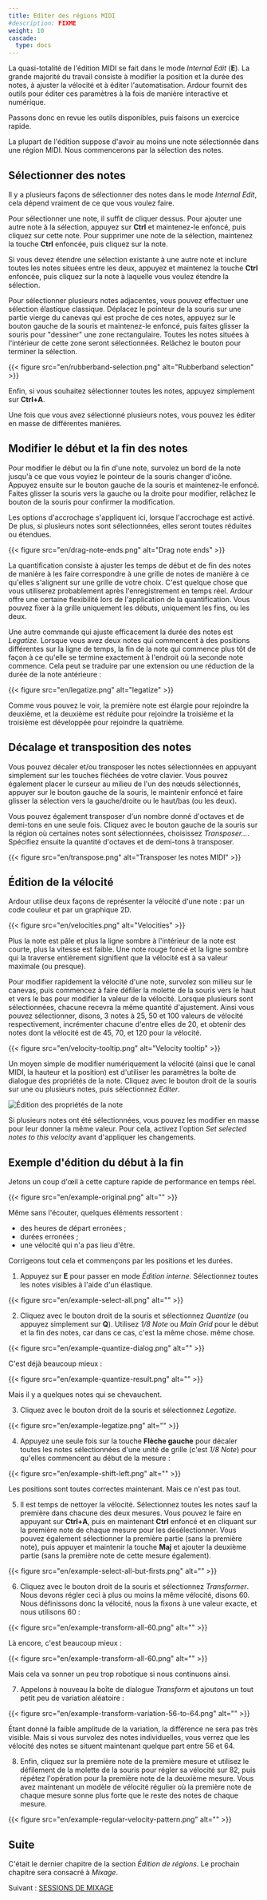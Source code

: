 ```yaml
---
title: Editer des régions MIDI
#description: FIXME
weight: 10
cascade:
  type: docs
---
```


La quasi-totalité de l'édition MIDI se fait dans le mode _Internal Edit_ (**E**).
La grande majorité du travail consiste à modifier la position et la durée des notes, à ajuster la vélocité et à éditer l'automatisation. Ardour fournit des outils pour éditer ces paramètres à la fois de manière interactive et numérique.

Passons donc en revue les outils disponibles, puis faisons un exercice rapide.

La plupart de l'édition suppose d'avoir au moins une note sélectionnée dans une région MIDI.
Nous commencerons par la sélection des notes.

## Sélectionner des notes

Il y a plusieurs façons de sélectionner des notes dans le mode _Internal Edit_, cela dépend vraiment de ce que vous voulez faire.

Pour sélectionner une note, il suffit de cliquer dessus. Pour ajouter une autre note à la sélection, appuyez sur **Ctrl** et maintenez-le enfoncé, puis cliquez sur cette note. Pour supprimer une note de la sélection, maintenez la touche **Ctrl** enfoncée, puis cliquez sur la note.

Si vous devez étendre une sélection existante à une autre note et inclure toutes les notes situées entre les deux, appuyez et maintenez la touche **Ctrl** enfoncée, puis cliquez sur la note à laquelle vous voulez étendre la sélection.

Pour sélectionner plusieurs notes adjacentes, vous pouvez effectuer une sélection élastique classique. Déplacez le pointeur de la souris sur une partie vierge du canevas qui est proche de ces notes, appuyez sur le bouton gauche de la souris et maintenez-le enfoncé, puis faites glisser la souris pour "dessiner" une zone rectangulaire. Toutes les notes situées à l'intérieur de cette zone seront sélectionnées. Relâchez le bouton pour terminer la sélection.

{{< figure src="en/rubberband-selection.png" alt="Rubberband selection" >}}

Enfin, si vous souhaitez sélectionner toutes les notes, appuyez simplement sur **Ctrl+A**.

Une fois que vous avez sélectionné plusieurs notes, vous pouvez les éditer en masse de différentes manières.

## Modifier le début et la fin des notes

Pour modifier le début ou la fin d'une note, survolez un bord de la note jusqu'à ce que vous voyiez le pointeur de la souris changer d'icône. Appuyez ensuite sur le bouton gauche de la souris et maintenez-le enfoncé. Faites glisser la souris vers la gauche ou la droite pour modifier, relâchez le bouton de la souris pour confirmer la modification.

Les options d'accrochage s'appliquent ici, lorsque l'accrochage est activé. De plus, si plusieurs notes sont sélectionnées, elles seront toutes réduites ou étendues.

{{< figure src="en/drag-note-ends.png" alt="Drag note ends" >}}

La quantification consiste à ajuster les temps de début et de fin des notes de manière à les faire correspondre à une grille de notes de manière à ce qu'elles s'alignent sur une grille de votre choix. C'est quelque chose que vous utiliserez probablement après l'enregistrement en temps réel. Ardour offre une certaine flexibilité lors de l'application de la quantification. Vous pouvez fixer à la grille uniquement les débuts, uniquement les fins, ou les deux.

Une autre commande qui ajuste efficacement la durée des notes est _Legatize_.
Lorsque vous avez deux notes qui commencent à des positions différentes sur la ligne de temps, la fin de la note qui commence plus tôt de façon à ce qu'elle se termine exactement à l'endroit où la seconde note commence. Cela peut se traduire par une extension ou une réduction de la durée de la note antérieure :

{{< figure src="en/legatize.png" alt="legatize" >}}

Comme vous pouvez le voir, la première note est élargie pour rejoindre la deuxième, et la deuxième est réduite pour rejoindre la troisième et la troisième est développée pour rejoindre la quatrième.

## Décalage et transposition des notes

Vous pouvez décaler et/ou transposer les notes sélectionnées en appuyant simplement sur les touches fléchées de votre clavier.
Vous pouvez également placer le curseur au milieu de l'un des nœuds sélectionnés, appuyer sur le bouton gauche de la souris, le maintenir enfoncé et faire glisser la sélection vers la gauche/droite ou le haut/bas (ou les deux).

Vous pouvez également transposer d'un nombre donné d'octaves et de demi-tons en une seule fois.
Cliquez avec le bouton gauche de la souris sur la région où certaines notes sont sélectionnées, choisissez _Transposer..._. Spécifiez ensuite la quantité d'octaves et de demi-tons à transposer.

{{< figure src="en/transpose.png" alt="Transposer les notes MIDI" >}}

## Édition de la vélocité

Ardour utilise deux façons de représenter la vélocité d'une note : par un code couleur et par un graphique 2D.

{{< figure src="en/velocities.png" alt="Velocities" >}}

Plus la note est pâle et plus la ligne sombre à l'intérieur de la note est courte, plus la vitesse est faible. Une note rouge foncé et la ligne sombre qui la traverse entièrement signifient que la vélocité est à sa valeur maximale (ou presque).

Pour modifier rapidement la vélocité d'une note, survolez son milieu sur le canevas, puis commencez à faire défiler la molette de la souris vers le haut et vers le bas pour modifier la valeur de la vélocité. Lorsque plusieurs sont sélectionnées, chacune recevra la même quantité d'ajustement. Ainsi vous pouvez sélectionner, disons, 3 notes à 25, 50 et 100 valeurs de vélocité respectivement, incrémenter chacune d'entre elles de 20, et obtenir des notes dont la vélocité est de 45, 70, et 120 pour la vélocité.

{{< figure src="en/velocity-tooltip.png" alt="Velocity tooltip" >}}

Un moyen simple de modifier numériquement la vélocité (ainsi que le canal MIDI, la hauteur et la position) est d'utiliser les paramètres la boîte de dialogue des propriétés de la note. Cliquez avec le bouton droit de la souris sur une ou plusieurs notes, puis sélectionnez _Editer_.

![Édition des propriétés de la note](en/note-properties.png?width=45vw)

Si plusieurs notes ont été sélectionnées, vous pouvez les modifier en masse pour leur donner la même valeur. Pour cela, activez l'option _Set selected notes to this velocity_ avant d'appliquer les changements.

## Exemple d'édition du début à la fin

Jetons un coup d'œil à cette capture rapide de performance en temps réel.

{{< figure src="en/example-original.png" alt="" >}}

Même sans l'écouter, quelques éléments ressortent :

- des heures de départ erronées ;
- durées erronées ;
- une vélocité qui n'a pas lieu d'être.

Corrigeons tout cela et commençons par les positions et les durées.

1. Appuyez sur **E** pour passer en mode _Édition interne_.
Sélectionnez toutes les notes visibles à l'aide d'un élastique.

{{< figure src="en/example-select-all.png" alt="" >}}

2. Cliquez avec le bouton droit de la souris et sélectionnez _Quantize_ (ou appuyez simplement sur **Q**). Utilisez _1/8 Note_
ou _Main Grid_ pour le début et la fin des notes, car dans ce cas, c'est la même chose.
même chose.

{{< figure src="en/example-quantize-dialog.png" alt="" >}}

C'est déjà beaucoup mieux :

{{< figure src="en/example-quantize-result.png" alt="" >}}

Mais il y a quelques notes qui se chevauchent.

3. Cliquez avec le bouton droit de la souris et sélectionnez _Legatize_.

{{< figure src="en/example-legatize.png" alt="" >}}

4. Appuyez une seule fois sur la touche **Flèche gauche** pour décaler toutes les notes sélectionnées d'une unité de grille (c'est _1/8 Note_) pour qu'elles commencent au début de la mesure :

{{< figure src="en/example-shift-left.png" alt="" >}}

Les positions sont toutes correctes maintenant. Mais ce n'est pas tout.

5. Il est temps de nettoyer la vélocité. Sélectionnez toutes les notes sauf la première dans chacune des deux mesures. Vous pouvez le faire en appuyant sur **Ctrl+A**, puis en maintenant **Ctrl** enfoncé et en cliquant sur la première note de chaque mesure pour les désélectionner. Vous pouvez également sélectionner la première partie (sans la première note), puis appuyer et maintenir la touche **Maj** et ajouter la deuxième partie (sans la première note de cette mesure également).

{{< figure src="en/example-select-all-but-firsts.png" alt="" >}}

6. Cliquez avec le bouton droit de la souris et sélectionnez _Transformer_. Nous devons régler ceci à plus ou moins la même vélocité, disons 60. Nous définissons donc la vélocité, nous la fixons à une valeur exacte, et nous utilisons 60 :

{{< figure src="en/example-transform-all-60.png" alt="" >}}

Là encore, c'est beaucoup mieux :

{{< figure src="en/example-transform-all-60.png" alt="" >}}

Mais cela va sonner un peu trop robotique si nous continuons ainsi.

7. Appelons à nouveau la boîte de dialogue _Transform_ et ajoutons un tout petit peu de variation aléatoire :

{{< figure src="en/example-transform-variation-56-to-64.png" alt="" >}}

Étant donné la faible amplitude de la variation, la différence ne sera pas très visible. Mais si vous survolez des notes individuelles, vous verrez que les vélocité des notes se situent maintenant quelque part entre 56 et 64.

8. Enfin, cliquez sur la première note de la première mesure et utilisez le défilement de la molette de la souris pour régler sa vélocité sur 82, puis répétez l'opération pour la première note de la deuxième mesure. Vous avez maintenant un modèle de vélocité régulier où la première note de chaque mesure sonne plus forte que le reste des notes de chaque mesure.

{{< figure src="en/example-regular-velocity-pattern.png" alt="" >}}

## Suite

C'était le dernier chapitre de la section _Édition de régions_. Le prochain chapitre sera consacré à _Mixage_.

Suivant : [SESSIONS DE MIXAGE](../../mixing-sessions/the-mixer-strip/)